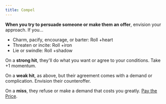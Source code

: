 ```yaml
---
title: Compel
---
```


**When you try to persuade someone or make them an offer**, envision your approach. If you...

- Charm, pacify, encourage, or barter: Roll +heart
- Threaten or incite: Roll +iron
- Lie or swindle: Roll +shadow

On a **strong hit**, they'll do what you want or agree to your conditions. Take +1 momentum.

On a **weak hit**, as above, but their agreement comes with a demand or complication. Envision their counteroffer.

On a **miss**, they refuse or make a demand that costs you greatly. [Pay the Price](/moves/fate/pay_the_price).
